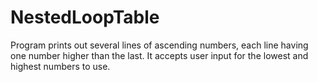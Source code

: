 # NestedLoopTable
Program prints out several lines of ascending numbers, each line having one number higher than the last. It accepts user input for the lowest and highest numbers to use.
